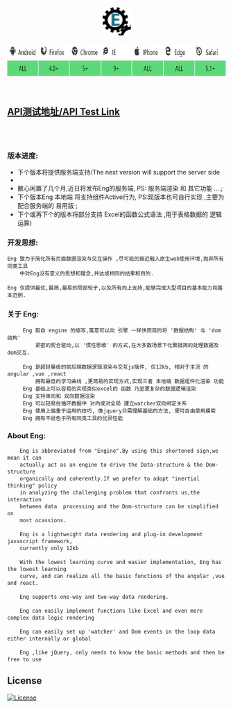 <div align=center><img width="65" height="65" src="https://github.com/343830384/Eng/blob/master/img/80.png"/></div>
<br>
<div align=center><img width="774" height="73" src="https://github.com/343830384/Eng/blob/master/img/JR.jpg"/></div>
<br>

<br>

## [API测试地址/API Test Link](http://59.110.153.171)
<br>
<br> 

### 版本进度:
   * 下个版本将提供服务端支持/The next version will support the server side
   * 
   * 散心闲置了几个月,近日将发布Eng的服务端, PS: 服务端渲染 和 其它功能 ....;
   * 下个版本Eng 本地端 将支持组件Active行为, PS:现版本也可自行实现 ,主要为配合服务端的 易用版 ;
   * 下个或再下个的版本将部分支持 Excel的函数公式语法 ,用于表格数据的 逻辑运算)

### 开发思想:
    Eng 致力于简化所有页面数据渲染与交互操作 ,尽可能的接近融入原生web使用环境,抛弃所有同类工具
        中对Eng没有意义的思想和理念,并达成相同的结果和目的.
		
    Eng 仅提供最优,最简,最易的局部轮子,以及所有向上支持,能够完成大型项目的基本能力和基本范例.
    
### 关于 Eng:
         Eng 取自 engine 的缩写,寓意可以向 引擎 一样快而简的将 '数据结构' 与 'dom结构'
             紧密的契合驱动,以 '惯性思维' 的方式,在大多数场景下化繁就简的处理数据及dom交互.

         Eng 是超轻量级的前后端数据逻辑渲染与交互js插件, 仅12kb, 相对于主流 的angular ,vue ,react 
             拥有最低的学习曲线 ,更简易的实现方式,实现三者 本地端 数据组件化渲染 功能
         Eng 基础上可以容易的实现类似excel的 函数 乃至更复杂的数据逻辑渲染
         Eng 支持单向和 双向数据渲染
         Eng 可以轻易在循环数据中 对内或对全局 建立watcher双向绑定关系
         Eng 使用上偏重于运用的技巧, 像jquery只需理解基础的方法, 便可自由使用摸索
         Eng 拥有不逊色于所有同类工具的优异性能
         
         	
### About Eng:

        Eng is abbreviated from "Engine".By using this shortened sign,we mean it can
        actually act as an engine to drive the Data-structure & the Dom-structure 
        organically and coherently.If we prefer to adopt "inertial thinking" policy 
        in analyzing the challenging problem that confronts us,the interaction 
        between data  processing and the Dom-structure can be simplified on 
        most ocassions.

        Eng is a lightweight data rendering and plug-in development javascript framework, 
        currently only 12kb
        
        With the lowest learning curve and easier implementation, Eng has the lowest learning 
        curve, and can realize all the basic functions of the angular ,vue and react.
        
        Eng supports one-way and two-way data rendering.
        
        Eng can easily implement functions like Excel and even more complex data logic rendering
        
        Eng can easily set up 'watcher' and Dom events in the loop data either internally or global
        
        Eng ,like jQuery, only needs to know the basic methods and then be free to use

## License

[![License](http://img.shields.io/badge/license-APACHE2-blue.svg)](LICENSE.txt)

